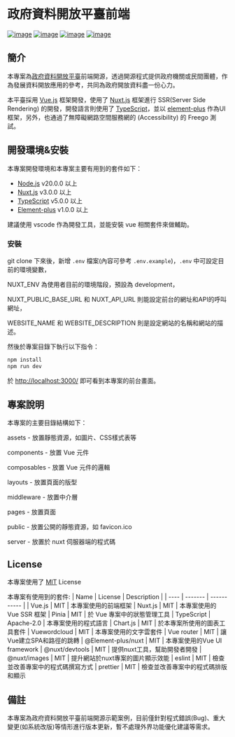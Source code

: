 # 政府資料開放平臺前端

[![image](https://img.shields.io/github/license/Naereen/StrapDown.js.svg)](https://opensource.org/licenses/MIT) [![image](https://img.shields.io/badge/node.js-v20.x-green.svg)](https://nodejs.org/en) [![image](https://img.shields.io/badge/Vue-3.x-green.svg)](https://vuejs.org/) [![image](https://img.shields.io/badge/Nuxt-3.x-green.svg)](https://nuxtjs.org)

## 簡介

本專案為[政府資料開放平臺](https://data.gov.tw)前端開源，透過開源程式提供政府機關或民間團體，作為發展資料開放應用的參考，共同為政府開放資料盡一份心力。

本平臺採用 [Vue.js](https://vuejs.org/) 框架開發，使用了 [Nuxt.js](https://nuxtjs.org/) 框架進行 SSR(Server Side Rendering) 的開發，開發語言則使用了 [TypeScript](https://www.typescriptlang.org/)，並以 [element-plus](https://element-plus.org/) 作為UI框架，另外，也通過了無障礙網路空間服務網的 (Accessibility) 的 Freego 測試。

## 開發環境&安裝

本專案開發環境和本專案主要有用到的套件如下：

- [Node.js](https://nodejs.org/en/) v20.0.0 以上
- [Nuxt.js](https://nuxtjs.org/) v3.0.0 以上
- [TypeScript](https://www.typescriptlang.org/) v5.0.0 以上
- [Element-plus](https://element-plus.org/) v1.0.0 以上

建議使用 vscode 作為開發工具，並能安裝 vue 相關套件來做輔助。

### 安裝

git clone 下來後，新增 `.env` 檔案(內容可參考 `.env.example`)，`.env` 中可設定目前的環境變數，

NUXT_ENV 為使用者目前的環境階段，預設為 development，

NUXT_PUBLIC_BASE_URL 和 NUXT_API_URL 則能設定前台的網址和API的呼叫網址，

WEBSITE_NAME 和 WEBSITE_DESCRIPTION 則是設定網站的名稱和網站的描述。

然後於專案目錄下執行以下指令：

```bash
npm install
npm run dev
```

於 <http://localhost:3000/> 即可看到本專案的前台畫面。

## 專案說明

本專案的主要目錄結構如下：

assets - 放置靜態資源，如圖片、CSS樣式表等

components - 放置 Vue 元件

composables - 放置 Vue 元件的邏輯

layouts - 放置頁面的版型

middleware - 放置中介層

pages - 放置頁面

public - 放置公開的靜態資源，如 favicon.ico

server - 放置於 nuxt 伺服器端的程式碼

## License

本專案使用了 [MIT](https://github.com/moda-gov-tw/opendata-frontend/blob/main/frontstage/LICENSE) License

本專案有使用到的套件:
| Name | License | Description |
| ---- | ------- | ----------- |
| Vue.js | MIT | 本專案使用的前端框架
| Nuxt.js | MIT | 本專案使用的 Vue SSR 框架
| Pinia | MIT | 於 Vue 專案中的狀態管理工具
| TypeScript | Apache-2.0 | 本專案使用的程式語言
| Chart.js | MIT | 於本專案所使用的圖表工具套件
| Vuewordcloud | MIT | 本專案使用的文字雲套件
| Vue router | MIT | 讓Vue建立SPA和路徑的跳轉
| @Element-plus/nuxt | MIT | 本專案使用的Vue UI framework
| @nuxt/devtools | MIT | 提供nuxt工具，幫助開發者開發
| @nuxt/images | MIT | 提升網站於nuxt專案的圖片顯示效能
| eslint | MIT | 檢查並改善專案中的程式碼撰寫方式
| prettier | MIT | 檢查並改善專案中的程式碼排版和顯示

## 備註
本專案為政府資料開放平臺前端開源示範案例，目前僅針對程式錯誤(Bug)、重大變更(如系統改版)等情形進行版本更新，暫不處理外界功能優化建議等需求。
